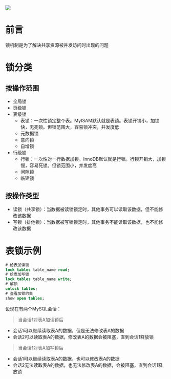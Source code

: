 ![](D:\study\person_blog\数据库\锁\MySQL锁机制.png)

# 前言

锁机制是为了解决共享资源被并发访问时出现的问题

# 锁分类

## 按操作范围

- 全局锁
- 页级锁
- 表级锁
    - 表锁：一次性锁定整个表。MyISAM默认就是表锁。表锁开销小，加锁快，无死锁。但锁范围大，容易锁冲突，并发度低
    - 元数据锁
    - 意向锁
    - 自增锁
- 行级锁
    - 行锁：一次性对一行数据加锁。InnoDB默认就是行锁。行锁开销大，加锁慢，容易死锁。但锁范围小，并发度高
    - 间隙锁
    - 临建锁

## 按操作类型

- 读锁（共享锁）：当数据被读锁锁定时，其他事务可以读取该数据，但不能修改该数据
- 写锁（排他锁）：当数据被写锁锁定时，其他事务不能读取该数据，也不能修改该数据

# 表锁示例

```sql
# 给表加读锁
lock tables table_name read;
# 给表加写锁
lock tables table_name write;
# 解锁
unlock tables;
# 查看加锁的表
show open tables;
```

设现在有两个MySQL会话：

> 当会话1对表A加读锁后

- 会话1可以继续读取表A的数据，但是无法修改表A的数据
- 会话2可以读取表A的数据，修改表A的数据会被阻塞，直到会话1释放锁

> 当会话1对表A加写锁后

- 会话1可以继续读取表A的数据，也可以修改表A的数据
- 会话2无法读取表A的数据，也无法修改表A的数据，会被阻塞，直到会话1释放锁




